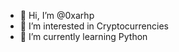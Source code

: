 - 👋 Hi, I’m @0xarhp
- 👀 I’m interested in Cryptocurrencies
- 🌱 I’m currently learning Python

<!---
0xarhp/0xarhp is a ✨ special ✨ repository because its `README.md` (this file) appears on your GitHub profile.
You can click the Preview link to take a look at your changes.
--->
